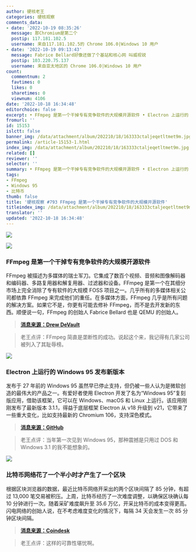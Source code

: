```yaml
---
author: 硬核老王
categories: 硬核观察
comments_data:
- date: '2022-10-19 08:35:26'
  message: 那Chromium是第二个
  postip: 117.181.102.5
  username: 来自117.181.102.5的 Chrome 106.0|Windows 10 用户
- date: '2022-10-19 09:13:43'
  message: Fabrice Bellard好像还做了个基站和核心网 叫威视锐
  postip: 103.220.75.137
  username: 来自亚太地区的 Chrome 106.0|Windows 10 用户
count:
  commentnum: 2
  favtimes: 0
  likes: 0
  sharetimes: 0
  viewnum: 4106
date: '2022-10-18 16:34:48'
editorchoice: false
excerpt: • FFmpeg 是第一个干掉专有竞争软件的大规模开源软件 • Electron 上运行的 Windows 95 发布新版本 • 比特币网络花了一个半小时才产生了一个区块
fromurl: ''
id: 15153
islctt: false
banner_img: /data/attachment/album/202210/18/163333ctaljeqetltmet9m.jpg
permalink: /article-15153-1.html
index_img: /data/attachment/album/202210/18/163333ctaljeqetltmet9m.jpg
related: []
reviewer: ''
selector: ''
summary: • FFmpeg 是第一个干掉专有竞争软件的大规模开源软件 • Electron 上运行的 Windows 95 发布新版本 • 比特币网络花了一个半小时才产生了一个区块
tags:
- FFmpeg
- Windows 95
- 比特币
thumb: false
title: '硬核观察 #793 FFmpeg 是第一个干掉专有竞争软件的大规模开源软件'
titleindex_img: /data/attachment/album/202210/18/163333ctaljeqetltmet9m.jpg
translator: ''
updated: '2022-10-18 16:34:48'
---
```


![](/data/attachment/album/202210/18/163333ctaljeqetltmet9m.jpg)


![](/data/attachment/album/202210/18/163339upz6cbs0sf55b75c.jpg)


### FFmpeg 是第一个干掉专有竞争软件的大规模开源软件


FFmpeg 被描述为多媒体的瑞士军刀。它集成了数百个视频、音频和图像解码器和编码器、多路复用器和解复用器、过滤器和设备。FFmpeg 是第一个在其细分市场上完全消除了专有软件的大规模 FOSS 项目之一。几乎所有的多媒体相关公司都依靠 FFmpeg 来完成他们的重任。在多媒体方面，FFmpeg 几乎是所有问题的解决方案。如果它不是，你更有可能去修补 FFmpeg，而不是去开发新的东西。顺便说一句，FFmpeg 的创始人 Fabrice Bellard 也是 QEMU 的创始人。



> 
> **[消息来源：Drew DeVault](https://drewdevault.com/2022/10/12/In-praise-of-ffmpeg.html)**
> 
> 
> 



> 
> 老王点评：FFmpeg 简直是垄断性的成功。说起这个来，我记得有几家公司被列入了其耻辱榜。
> 
> 
> 


![](/data/attachment/album/202210/18/163351h4ryjjr3yym444uu.gif)


### Electron 上运行的 Windows 95 发布新版本


发布于 27 年前的 Windows 95 虽然早已停止支持，但仍被一些人认为是微软创造的最伟大的产品之一。有爱好者使用 Electron 开发了名为“Windows 95”复刻版应用，借助该框架，它可以在 Windows、macOS 和 Linux 上运行。该应用刚刚发布了最新版本 3.1.1，得益于底层框架 Electron 从 v18 升级到 v21，它带来了一些重大变化，比如支持最新的 Chromium 106，支持深色模式。



> 
> **[消息来源：GitHub](https://github.com/felixrieseberg/windows95/releases/tag/v3.1.1)**
> 
> 
> 



> 
> 老王点评：当年第一次见到 Windows 95，那种震撼是只用过 DOS 和 Windows 3.1 的我不能想象的。
> 
> 
> 


![](/data/attachment/album/202210/18/163410dmosb4m5lnclofur.jpg)


### 比特币网络花了一个半小时才产生了一个区块


根据区块浏览器的数据，最近比特币网络开采出的两个区块间隔了 85 分钟，有超过 13,000 笔交易被积压。上周，比特币经历了一次难度调整，以确保区块确认每 10 分钟进行一次。随着采矿难度飙升至 35.6 万亿，开采比特币的成本变得更高。闪电网络的创始人说，在不考虑难度变化的情况下，每隔 34 天会发生一次 85 分钟区块间隔。



> 
> **[消息来源：Coindesk](https://www.coindesk.com/business/2022/10/17/bitcoin-fails-to-produce-1-block-for-over-an-hour/)**
> 
> 
> 



> 
> 老王点评：这样的可靠性堪忧啊。
> 
> 
>